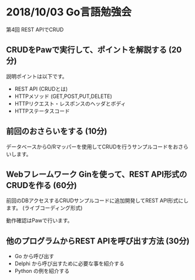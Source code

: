 # 2018/10/03 Go言語勉強会

第4回 REST APIでCRUD

## CRUDをPawで実行して、ポイントを解説する (20分)

説明ポイントは以下です。

* REST API (CRUDとは)
* HTTPメソッド (GET,POST,PUT,DELETE)
* HTTPリクエスト・レスポンスのヘッダとボディ
* HTTPステータスコード

## 前回のおさらいをする (10分)

データベースからO/Rマッパーを使用してCRUDを行うサンプルコードをおさらいします。

## Webフレームワーク Ginを使って、REST API形式のCRUDを作る (60分)

前回のDBアクセスするCRUDサンプルコードに追加開発してREST API形式にします。
(ライブコーディング形式)

動作確認はPawで行います。

## 他のプログラムからREST APIを呼び出す方法 (30分)

* Go から呼び出す
* Delphi から呼び出すために必要な事を紹介する
* Python の例を紹介する
